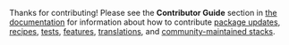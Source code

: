 <!-- markdownlint-disable MD041 -->

Thanks for contributing! Please see the
**Contributor Guide** section in [the documentation](https://jupyter-docker-stacks.readthedocs.io) for
information about how to contribute
[package updates](https://jupyter-docker-stacks.readthedocs.io/en/latest/contributing/packages.html),
[recipes](https://jupyter-docker-stacks.readthedocs.io/en/latest/contributing/recipes.html),
[tests](https://jupyter-docker-stacks.readthedocs.io/en/latest/contributing/tests.html),
[features](https://jupyter-docker-stacks.readthedocs.io/en/latest/contributing/features.html),
[translations](https://jupyter-docker-stacks.readthedocs.io/en/latest/contributing/translations.html),
and
[community-maintained stacks](https://jupyter-docker-stacks.readthedocs.io/en/latest/contributing/stacks.html).
